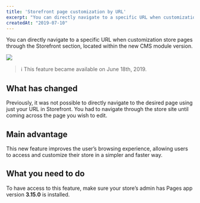 ```yaml
---
title: 'Storefront page customization by URL'
excerpt: "You can directly navigate to a specific URL when customization store pages through the Storefront section, located within the new CMS module version."
createdAt: "2019-07-10"
---
```


You can directly navigate to a specific URL when customization store pages through the Storefront section, located within the new CMS module version.

![](https://user-images.githubusercontent.com/52087100/60998943-5e751580-a330-11e9-91cb-8d7001f59756.png)

> ℹ️ This feature became available on June 18th, 2019.

## What has changed

Previously, it was not possible to directly navigate to the desired page using just your URL in Storefront. You had to navigate through the store site until coming across the page you wish to edit.

## Main advantage

This new feature improves the user’s browsing experience, allowing users to access and customize their store in a simpler and faster way.

## What you need to do

To have access to this feature, make sure your store’s admin has Pages app version __3.15.0__ is installed.
